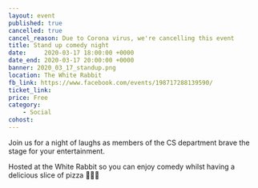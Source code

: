 ```yaml
---
layout: event
published: true
cancelled: true
cancel_reason: Due to Corona virus, we're cancelling this event
title: Stand up comedy night
date:     2020-03-17 18:00:00 +0000
date_end: 2020-03-17 20:00:00 +0000
banner: 2020_03_17_standup.png
location: The White Rabbit
fb_link: https://www.facebook.com/events/198717288139590/
ticket_link:
price: Free
category:
    - Social
cohost:
---
```


Join us for a night of laughs as members of the CS department brave the stage for your entertainment.

Hosted at the White Rabbit so you can enjoy comedy whilst having a delicious slice of pizza 🍕🍕🍕
